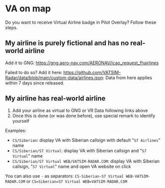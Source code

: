 # VA on map

Do you want to receive Virtual Airline badge in Pilot Overlay? Follow these steps.

## My airline is purely fictional and has no real-world airline

Add it to GNG: https://gng.aero-nav.com/AERONAV/icao_request_fhairlines

Failed to do so? Add it here: https://github.com/VATSIM-Radar/data/blob/main/custom-data/airlines.json: Data from here applies within 7 days since released.

## My airline has real-world airline

1. Add your airline as virtual to GNG or VR Data following links above
2. Once this is done (or was done before), use special remark to identify yourself

Examples:

- `CS/Siberian`: display VA with Siberian callsign with default "`S7 Airlines`" name
- `CS/Siberian/S7 Virtual`: display VA with Siberian callsign and "`S7 Virtual`" name
- `CS/Siberian/S7 Virtual WEB/VATSIM-RADAR.COM`: display VA with Siberian callsign, "`S7 Virtual`" name and open VA website on click

You can also use `-` as separators: `CS-Siberian-S7 Virtual WEB-VATSIM-RADAR.COM` or `CS=Siberian=S7 Virtual WEB=VATSIM-RADAR.COM`
